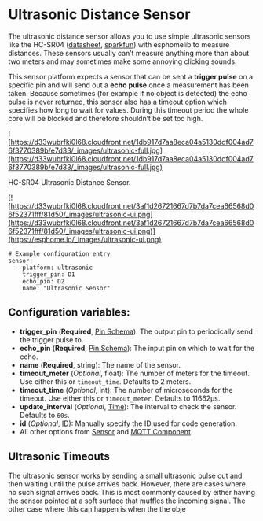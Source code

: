# Ultrasonic Distance Sensor

The ultrasonic distance sensor allows you to use simple ultrasonic sensors like the HC-SR04 ([datasheet](https://www.electroschematics.com/wp-content/uploads/2013/07/HC-SR04-datasheet-version-2.pdf), [sparkfun](https://www.sparkfun.com/products/13959)) with esphomelib to measure distances. These sensors usually can’t measure anything more than about two meters and may sometimes make some annoying clicking sounds.

This sensor platform expects a sensor that can be sent a **trigger pulse** on a specific pin and will send out a **echo pulse** once a measurement has been taken. Because sometimes (for example if no object is detected) the echo pulse is never returned, this sensor also has a timeout option which specifies how long to wait for values. During this timeout period the whole core will be blocked and therefore shouldn’t be set too high.

![https://d33wubrfki0l68.cloudfront.net/1db917d7aa8eca04a5130ddf004ad76f3770389b/e7d33/_images/ultrasonic-full.jpg](https://d33wubrfki0l68.cloudfront.net/1db917d7aa8eca04a5130ddf004ad76f3770389b/e7d33/_images/ultrasonic-full.jpg)

HC-SR04 Ultrasonic Distance Sensor.

[![https://d33wubrfki0l68.cloudfront.net/3af1d26721667d7b7da7cea66568d06f52371fff/81d50/_images/ultrasonic-ui.png](https://d33wubrfki0l68.cloudfront.net/3af1d26721667d7b7da7cea66568d06f52371fff/81d50/_images/ultrasonic-ui.png)](https://esphome.io/_images/ultrasonic-ui.png)

```
# Example configuration entry
sensor:
  - platform: ultrasonic
    trigger_pin: D1
    echo_pin: D2
    name: "Ultrasonic Sensor"
```

## Configuration variables:

- **trigger_pin** (**Required**, [Pin Schema](https://esphome.io/guides/configuration-types#config-pin-schema)): The output pin to periodically send the trigger pulse to.
- **echo_pin** (**Required**, [Pin Schema](https://esphome.io/guides/configuration-types#config-pin-schema)): The input pin on which to wait for the echo.
- **name** (**Required**, string): The name of the sensor.
- **timeout_meter** (*Optional*, float): The number of meters for the timeout. Use either this or `timeout_time`. Defaults to 2 meters.
- **timeout_time** (*Optional*, int): The number of microseconds for the timeout. Use either this or `timeout_meter`. Defaults to 11662µs.
- **update_interval** (*Optional*, [Time](https://esphome.io/guides/configuration-types#config-time)): The interval to check the sensor. Defaults to `60s`.
- **id** (*Optional*, [ID](https://esphome.io/guides/configuration-types#config-id)): Manually specify the ID used for code generation.
- All other options from [Sensor](https://esphome.io/components/sensor/#config-sensor) and [MQTT Component](https://esphome.io/components/mqtt#config-mqtt-component).

## Ultrasonic Timeouts

The ultrasonic sensor works by sending a small ultrasonic pulse out and then waiting until the pulse arrives back. However, there are cases where no such signal arrives back. This is most commonly caused by either having the sensor pointed at a soft surface that muffles the incoming signal. The other case where this can happen is when the the obje